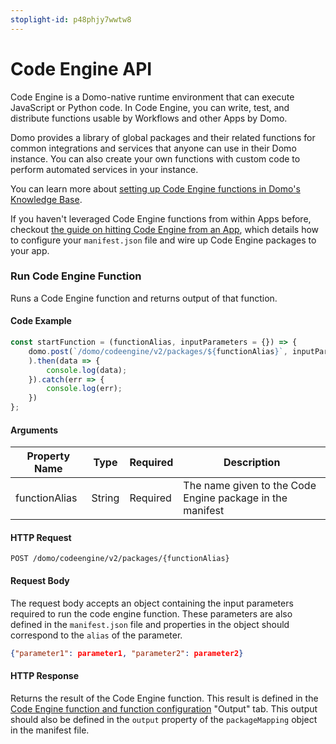 ```yaml
---
stoplight-id: p48phjy7wwtw8
---
```


# Code Engine API

Code Engine is a Domo-native runtime environment that can execute JavaScript or Python code. In Code Engine, you can write, test, and distribute functions usable by Workflows and other Apps by Domo.

Domo provides a library of global packages and their related functions for common integrations and services that anyone can use in their Domo instance. You can also create your own functions with custom code to perform automated services in your instance.

You can learn more about [setting up Code Engine functions in Domo's Knowledge Base](https://domo-support.domo.com/s/article/000005173?language=en_US).

If you haven't leveraged Code Engine functions from within Apps before, checkout [the guide on hitting Code Engine from an App](../Apps/App-Framework/Guides/hitting-code-engine-from-an-app.md), which details how to configure your `manifest.json` file and wire up Code Engine packages to your app.


### Run Code Engine Function

Runs a Code Engine function and returns output of that function.


#### Code Example

```js
const startFunction = (functionAlias, inputParameters = {}) => {
    domo.post(`/domo/codeengine/v2/packages/${functionAlias}`, inputParameters
    ).then(data => {
        console.log(data);
    }).catch(err => {
        console.log(err);
    })
};
  ```

#### Arguments
| Property Name| Type | Required | Description |
| --- | --- | --- | --- |
|functionAlias	|String	|Required	|The name given to the Code Engine package in the manifest|

#### HTTP Request
```text
POST /domo/codeengine/v2/packages/{functionAlias}
```

#### Request Body

The request body accepts an object containing the input parameters required to run the code engine function. These parameters are also defined in the `manifest.json` file and properties in the object should correspond to the `alias` of the parameter.

```json
{"parameter1": parameter1, "parameter2": parameter2}
```

#### HTTP Response

Returns the result of the Code Engine function. This result is defined in the [Code Engine function and function configuration](https://domo-support.domo.com/s/article/000005173?language=en_US#function_configuration) "Output" tab. This output should also be defined in the `output` property of the `packageMapping` object in the manifest file.

